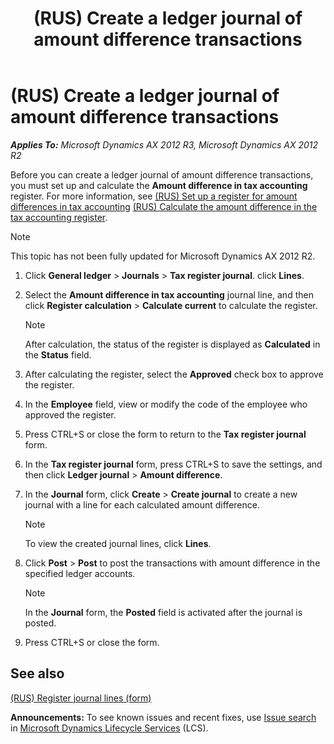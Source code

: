 ﻿---
title: (RUS) Create a ledger journal of amount difference transactions
TOCTitle: (RUS) Create a ledger journal of amount difference transactions
ms:assetid: 4c4743b6-2b6c-4816-a58f-b244d2e0ff76
ms:mtpsurl: https://technet.microsoft.com/en-us/library/JJ665357(v=AX.60)
ms:contentKeyID: 49387445
ms.date: 04/18/2014
mtps_version: v=AX.60
---

# (RUS) Create a ledger journal of amount difference transactions 


_**Applies To:** Microsoft Dynamics AX 2012 R3, Microsoft Dynamics AX 2012 R2_

Before you can create a ledger journal of amount difference transactions, you must set up and calculate the **Amount difference in tax accounting** register. For more information, see [(RUS) Set up a register for amount differences in tax accounting](rus-set-up-a-register-for-amount-differences-in-tax-accounting.md) [(RUS) Calculate the amount difference in the tax accounting register](rus-calculate-the-amount-difference-in-the-tax-accounting-register.md).


> [!NOTE]
> <P>This topic has not been fully updated for Microsoft Dynamics AX 2012 R2.</P>



1.  Click **General ledger** \> **Journals** \> **Tax register journal**. click **Lines**.

2.  Select the **Amount difference in tax accounting** journal line, and then click **Register calculation** \> **Calculate current** to calculate the register.
    

    > [!NOTE]
    > <P>After calculation, the status of the register is displayed as <STRONG>Calculated</STRONG> in the <STRONG>Status</STRONG> field.</P>



3.  After calculating the register, select the **Approved** check box to approve the register.

4.  In the **Employee** field, view or modify the code of the employee who approved the register.

5.  Press CTRL+S or close the form to return to the **Tax register journal** form.

6.  In the **Tax register journal** form, press CTRL+S to save the settings, and then click **Ledger journal** \> **Amount difference**.

7.  In the **Journal** form, click **Create** \> **Create journal** to create a new journal with a line for each calculated amount difference.
    

    > [!NOTE]
    > <P>To view the created journal lines, click <STRONG>Lines</STRONG>.</P>



8.  Click **Post** \> **Post** to post the transactions with amount difference in the specified ledger accounts.
    

    > [!NOTE]
    > <P>In the <STRONG>Journal</STRONG> form, the <STRONG>Posted</STRONG> field is activated after the journal is posted.</P>



9.  Press CTRL+S or close the form.

## See also

[(RUS) Register journal lines (form)](https://technet.microsoft.com/en-us/library/jj839663\(v=ax.60\))

  
**Announcements:** To see known issues and recent fixes, use [Issue search](http://go.microsoft.com/fwlink/?linkid=389258) in [Microsoft Dynamics Lifecycle Services](http://go.microsoft.com/fwlink/?linkid=306505) (LCS).

